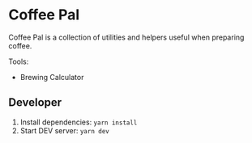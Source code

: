 # Coffee Pal

Coffee Pal is a collection of utilities and helpers useful when preparing coffee.

Tools:

- Brewing Calculator

## Developer

1. Install dependencies: `yarn install`
2. Start DEV server: `yarn dev`
